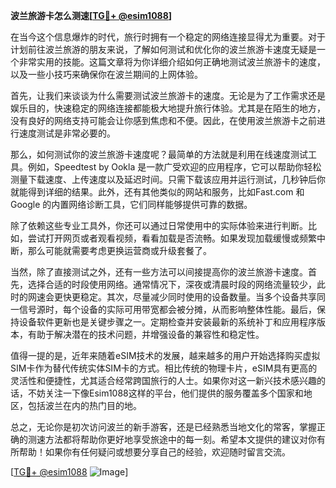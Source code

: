 **波兰旅游卡怎么测速[[TG💪+ @esim1088](https://t.me/s/esim1088)]**

在当今这个信息爆炸的时代，旅行时拥有一个稳定的网络连接显得尤为重要。对于计划前往波兰旅游的朋友来说，了解如何测试和优化你的波兰旅游卡速度无疑是一个非常实用的技能。这篇文章将为你详细介绍如何正确地测试波兰旅游卡的速度，以及一些小技巧来确保你在波兰期间的上网体验。

首先，让我们来谈谈为什么需要测试波兰旅游卡的速度。无论是为了工作需求还是娱乐目的，快速稳定的网络连接都能极大地提升旅行体验。尤其是在陌生的地方，没有良好的网络支持可能会让你感到焦虑和不便。因此，在使用波兰旅游卡之前进行速度测试是非常必要的。

那么，如何测试你的波兰旅游卡速度呢？最简单的方法就是利用在线速度测试工具。例如，Speedtest by Ookla 是一款广受欢迎的应用程序，它可以帮助你轻松测量下载速度、上传速度以及延迟时间。只需下载该应用并运行测试，几秒钟后你就能得到详细的结果。此外，还有其他类似的网站和服务，比如Fast.com 和 Google 的内置网络诊断工具，它们同样能够提供可靠的数据。

除了依赖这些专业工具外，你还可以通过日常使用中的实际体验来进行判断。比如，尝试打开网页或者观看视频，看看加载是否流畅。如果发现加载缓慢或频繁中断，那么可能就需要考虑更换运营商或升级套餐了。

当然，除了直接测试之外，还有一些方法可以间接提高你的波兰旅游卡速度。首先，选择合适的时段使用网络。通常情况下，深夜或清晨时段的网络流量较少，此时的网速会更快更稳定。其次，尽量减少同时使用的设备数量。当多个设备共享同一信号源时，每个设备的实际可用带宽都会被分摊，从而影响整体性能。最后，保持设备软件更新也是关键步骤之一。定期检查并安装最新的系统补丁和应用程序版本，有助于解决潜在的技术问题，并增强设备的兼容性和稳定性。

值得一提的是，近年来随着eSIM技术的发展，越来越多的用户开始选择购买虚拟SIM卡作为替代传统实体SIM卡的方式。相比传统的物理卡片，eSIM具有更高的灵活性和便捷性，尤其适合经常跨国旅行的人士。如果你对这一新兴技术感兴趣的话，不妨关注一下像Esim1088这样的平台，他们提供的服务覆盖多个国家和地区，包括波兰在内的热门目的地。

总之，无论你是初次访问波兰的新手游客，还是已经熟悉当地文化的常客，掌握正确的测速方法都将帮助你更好地享受旅途中的每一刻。希望本文提供的建议对你有所帮助！如果你有任何疑问或想要分享自己的经验，欢迎随时留言交流。

[[TG💪+ @esim1088](https://t.me/s/esim1088) ![Image](https://i.postimg.cc/4NQfJmqS/Snipaste-2025-05-13-00-14-12.png)]
